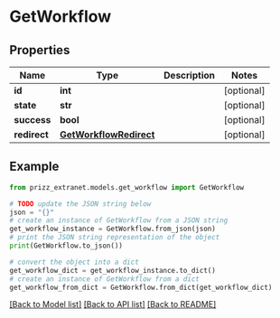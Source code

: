 # GetWorkflow


## Properties

Name | Type | Description | Notes
------------ | ------------- | ------------- | -------------
**id** | **int** |  | [optional] 
**state** | **str** |  | [optional] 
**success** | **bool** |  | [optional] 
**redirect** | [**GetWorkflowRedirect**](GetWorkflowRedirect.md) |  | [optional] 

## Example

```python
from prizz_extranet.models.get_workflow import GetWorkflow

# TODO update the JSON string below
json = "{}"
# create an instance of GetWorkflow from a JSON string
get_workflow_instance = GetWorkflow.from_json(json)
# print the JSON string representation of the object
print(GetWorkflow.to_json())

# convert the object into a dict
get_workflow_dict = get_workflow_instance.to_dict()
# create an instance of GetWorkflow from a dict
get_workflow_from_dict = GetWorkflow.from_dict(get_workflow_dict)
```
[[Back to Model list]](../README.md#documentation-for-models) [[Back to API list]](../README.md#documentation-for-api-endpoints) [[Back to README]](../README.md)


